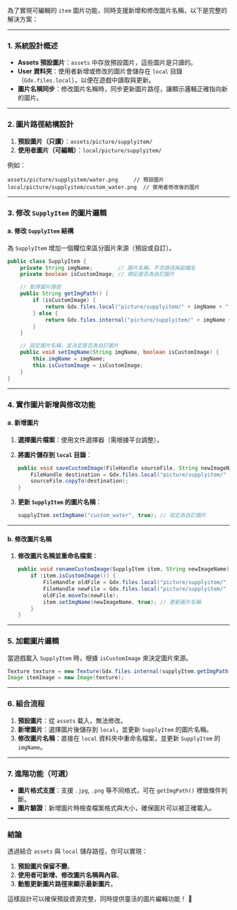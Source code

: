 為了實現可編輯的 `item` 圖片功能，同時支援新增和修改圖片名稱，以下是完整的解決方案：

---

### **1. 系統設計概述**
- **Assets 預設圖片**：`assets` 中存放預設圖片，這些圖片是只讀的。
- **User 資料夾**：使用者新增或修改的圖片會儲存在 `local` 目錄（`Gdx.files.local`），以便在遊戲中讀取與更新。
- **圖片名稱同步**：修改圖片名稱時，同步更新圖片路徑，讓顯示邏輯正確指向新的圖片。

---

### **2. 圖片路徑結構設計**
1. **預設圖片（只讀）**：`assets/picture/supplyitem/`
2. **使用者圖片（可編輯）**：`local/picture/supplyitem/`

例如：
```
assets/picture/supplyitem/water.png     // 預設圖片
local/picture/supplyitem/custom_water.png  // 使用者修改後的圖片
```

---

### **3. 修改 `SupplyItem` 的圖片邏輯**

#### **a. 修改 `SupplyItem` 結構**
為 `SupplyItem` 增加一個欄位來區分圖片來源（預設或自訂）。

```java
public class SupplyItem {
    private String imgName;        // 圖片名稱，不含路徑與副檔名
    private boolean isCustomImage; // 標記是否為自訂圖片

    // 取得圖片路徑
    public String getImgPath() {
        if (isCustomImage) {
            return Gdx.files.local("picture/supplyitem/" + imgName + ".png").path();
        } else {
            return Gdx.files.internal("picture/supplyitem/" + imgName + ".png").path();
        }
    }

    // 設定圖片名稱，並決定是否為自訂圖片
    public void setImgName(String imgName, boolean isCustomImage) {
        this.imgName = imgName;
        this.isCustomImage = isCustomImage;
    }
}
```

---

### **4. 實作圖片新增與修改功能**

#### **a. 新增圖片**
1. **選擇圖片檔案**：使用文件選擇器（需根據平台調整）。
2. **將圖片儲存到 `local` 目錄**：
   ```java
   public void saveCustomImage(FileHandle sourceFile, String newImageName) {
       FileHandle destination = Gdx.files.local("picture/supplyitem/" + newImageName + ".png");
       sourceFile.copyTo(destination);
   }
   ```

3. **更新 `SupplyItem` 的圖片名稱**：
   ```java
   supplyItem.setImgName("custom_water", true); // 設定為自訂圖片
   ```

---

#### **b. 修改圖片名稱**
1. **修改圖片名稱並重命名檔案**：
   ```java
   public void renameCustomImage(SupplyItem item, String newImageName) {
       if (item.isCustomImage()) {
           FileHandle oldFile = Gdx.files.local("picture/supplyitem/" + item.getImgName() + ".png");
           FileHandle newFile = Gdx.files.local("picture/supplyitem/" + newImageName + ".png");
           oldFile.moveTo(newFile);
           item.setImgName(newImageName, true); // 更新圖片名稱
       }
   }
   ```

---

### **5. 加載圖片邏輯**

當遊戲載入 `SupplyItem` 時，根據 `isCustomImage` 來決定圖片來源。

```java
Texture texture = new Texture(Gdx.files.internal(supplyItem.getImgPath()));
Image itemImage = new Image(texture);
```

---

### **6. 組合流程**
1. **預設圖片**：從 `assets` 載入，無法修改。
2. **新增圖片**：選擇圖片後儲存到 `local`，並更新 `SupplyItem` 的圖片名稱。
3. **修改圖片名稱**：直接在 `local` 資料夾中重命名檔案，並更新 `SupplyItem` 的 `imgName`。

---

### **7. 進階功能（可選）**
- **圖片格式支援**：支援 `.jpg`, `.png` 等不同格式，可在 `getImgPath()` 裡做條件判斷。
- **圖片驗證**：新增圖片時檢查檔案格式與大小，確保圖片可以被正確載入。

---

### **結論**
透過結合 `assets` 與 `local` 儲存路徑，你可以實現：
1. **預設圖片保留不變**。
2. **使用者可新增、修改圖片名稱與內容**。
3. **動態更新圖片路徑來顯示最新圖片**。

這樣設計可以確保預設資源完整，同時提供靈活的圖片編輯功能！ 🚀
